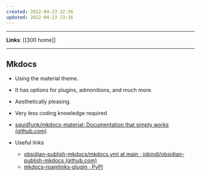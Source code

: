 ```yaml
---
created: 2022-04-23 22:56
updated: 2022-04-23 23:16
---
```

---
**Links**: [[300 home]]

---
## Mkdocs
- Using the material theme. 
- It has options for plugins, admonitions, and much more. 
- Aesthetically pleasing.
- Very less coding knowledge required
- [squidfunk/mkdocs-material: Documentation that simply works (github.com)](https://github.com/squidfunk/mkdocs-material)

- Useful links
	- [obsidian-publish-mkdocs/mkdocs.yml at main · jobindj/obsidian-publish-mkdocs (github.com)](https://github.com/jobindj/obsidian-publish-mkdocs/blob/main/mkdocs.yml)
	- [mkdocs-roamlinks-plugin · PyPI](https://pypi.org/project/mkdocs-roamlinks-plugin/)